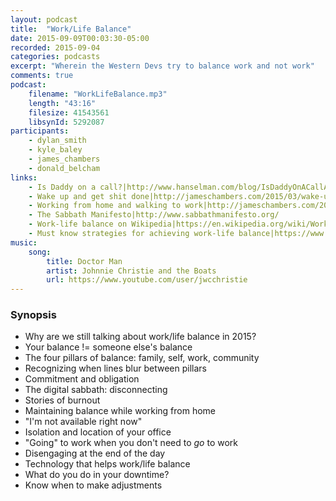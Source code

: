 ```yaml
---
layout: podcast
title:  "Work/Life Balance"
date: 2015-09-09T00:03:30-05:00
recorded: 2015-09-04
categories: podcasts
excerpt: "Wherein the Western Devs try to balance work and not work"
comments: true
podcast:
    filename: "WorkLifeBalance.mp3"
    length: "43:16"
    filesize: 41543561
    libsynId: 5292087
participants:
    - dylan_smith
    - kyle_baley
    - james_chambers
    - donald_belcham
links:
    - Is Daddy on a call?|http://www.hanselman.com/blog/IsDaddyOnACallABusyLightPresenceIndicatorForLyncForMyHomeOffice.aspx
    - Wake up and get shit done|http://jameschambers.com/2015/03/wake-up-and-get-st-done-a-practice-of-awesome/
    - Working from home and walking to work|http://jameschambers.com/2015/03/working-from-home-and-walking-to-work-surviving-remote-work/
    - The Sabbath Manifesto|http://www.sabbathmanifesto.org/
    - Work-life balance on Wikipedia|https://en.wikipedia.org/wiki/Work%E2%80%93life_balance
    - Must know strategies for achieving work-life balance|https://www.cornerstone.edu/blogs/lifelong-learning-matters/post/must-know-strategies-for-achieving-work-life-balance
music:
    song:
        title: Doctor Man
        artist: Johnnie Christie and the Boats
        url: https://www.youtube.com/user/jwcchristie
---
```


### Synopsis

* Why are we still talking about work/life balance in 2015?
* Your balance != someone else's balance
* The four pillars of balance: family, self, work, community
* Recognizing when lines blur between pillars
* Commitment and obligation
* The digital sabbath: disconnecting
* Stories of burnout
* Maintaining balance while working from home
* "I'm not available right now"
* Isolation and location of your office
* "Going" to work when you don't need to *go* to work
* Disengaging at the end of the day
* Technology that helps work/life balance
* What do you do in your downtime?
* Know when to make adjustments

